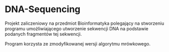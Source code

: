 # DNA-Sequencing
Projekt zaliczeniowy na przedmiot Bioinformatyka polegający na stworzeniu programu umożliwiającego utworzenie sekwencji DNA na podstawie podanych fragmentów tej sekwencji.

Program korzysta ze zmodyfikowanej wersji algorytmu mrówkowego.
